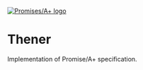 [![Promises/A+ logo](https://promisesaplus.com/assets/logo-small.png)](https://promisesaplus.com/)

# Thener

Implementation of Promise/A+ specification.
